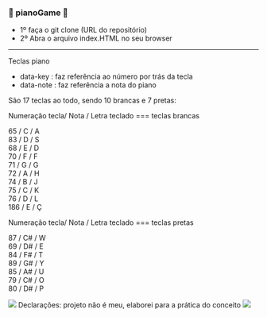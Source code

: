 ###  🎹 pianoGame 🎹

- 1º faça o git clone (URL do repositório) <br>
- 2º Abra o arquivo index.HTML no seu browser

<hr>

Teclas piano<br>

- data-key : faz referência ao número por trás da tecla<br>
- data-note : faz referência a nota do piano

São 17 teclas ao todo, sendo 10 brancas e 7 pretas:

Numeração tecla/ Nota / Letra teclado  === teclas brancas

65  / C  / A<br>
83  / D  / S<br>
68  / E  / D<br>
70  / F  / F<br>
71  / G  / G<br>
72  / A  / H<br>
74  / B  / J<br>
75  / C  / K<br>
76  / D  / L<br>
186 / E  / Ç<br>

Numeração tecla/ Nota / Letra teclado === teclas pretas

87 /  C#  / W<br>
69 /  D#  / E<br>
84 /  F#  / T<br>
89 /  G#  / Y<br>
85 /  A#  / U<br>
79 /  C#  / O<br>
80 /  D#  / P<br>

<img src="https://cdn.frankerfacez.com/emoticon/64210/1"/>
Declarações: projeto não é meu, elaborei para a prática do conceito 
<img src="https://cdn.frankerfacez.com/emoticon/64210/1"/> 
